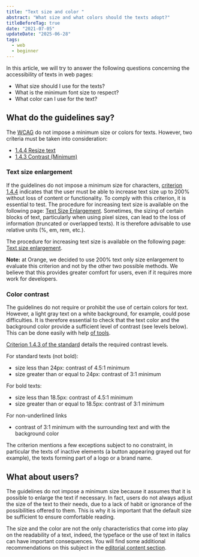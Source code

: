 ```yaml
---
title: "Text size and color "
abstract: "What size and what colors should the texts adopt?"
titleBeforeTag: true
date: "2021-07-05"
updateDate: "2025-06-28"
tags:
  - web
  - beginner
---
```


In this article, we will try to answer the following questions concerning the accessibility of texts in web pages:
- What size should I use for the texts?
- What is the minimum font size to respect?
- What color can I use for the text? 

## What do the guidelines say?

The [WCAG](https://www.w3.org/WAI/standards-guidelines/wcag/) do not impose a minimum size or colors for texts. However, two criteria must be taken into consideration:
- <a href="https://www.w3.org/TR/WCAG22/#resize-text"> 1.4.4 Resize text </a>
- <a href="https://www.w3.org/TR/WCAG22/#contrast-minimum"> 1.4.3 Contrast (Minimum) </a> 

### Text size enlargement

If the guidelines do not impose a minimum size for characters, [criterion 1.4.4](https://www.w3.org/TR/WCAG22/#resize-text) indicates that the user must be able to increase text size up to 200% without loss of content or functionality. To comply with this criterion, it is essential to test. The procedure for increasing text size is available on the following page: [Text Size Enlargement](https://a11y-guidelines.orange.com/en/web/toolbox/methods-and-test-tools/text-zoom/).
Sometimes, the sizing of certain blocks of text, particularly when using pixel sizes, can lead to the loss of information (truncated or overlapped texts). It is therefore advisable to use relative units (%, em, rem, etc.). 

The procedure for increasing text size is available on the following page: [Text size enlargement](/en/web/toolbox/methods-and-test-tools/text-zoom/).

**Note:** at Orange, we decided to use 200% text only size enlargement to evaluate this criterion and not by the other two possible methods. We believe that this provides greater comfort for users, even if it requires more work for developers.



### Color contrast

The guidelines do not require or prohibit the use of certain colors for text. However, a light gray text on a white background, for example, could pose difficulties. It is therefore essential to check that the text color and the background color provide a sufficient level of contrast (see levels below). This can be done easily with help [of tools](https://a11y-guidelines.orange.com/en/web/toolbox/methods-and-test-tools/color-contrast-level/).

[Criterion 1.4.3 of the standard](https://www.w3.org/TR/WCAG22/#contrast-minimum) details the required contrast levels.

For standard texts (not bold):
- size less than 24px: contrast of 4.5:1 minimum
- size greater than or equal to 24px: contrast of 3:1 minimum

For bold texts:
- size less than 18.5px: contrast of 4.5:1 minimum
- size greater than or equal to 18.5px: contrast of 3:1 minimum

For non-underlined links
- contrast of 3:1 minimum with the surrounding text and with the background color

The criterion mentions a few exceptions subject to no constraint, in particular the texts of inactive elements (a button appearing grayed out for example), the texts forming part of a logo or a brand name. 

## What about users?

The guidelines do not impose a minimum size because it assumes that it is possible to enlarge the text if necessary. In fact, users do not always adjust the size of the text to their needs, due to a lack of habit or ignorance of the possibilities offered to them. This is why it is important that the default size be sufficient to ensure comfortable reading.

The size and the color are not the only characteristics that come into play on the readability of a text, indeed, the typeface or the use of text in italics can have important consequences. You will find some additional recommendations on this subject in the [editorial content section](https://a11y-guidelines.orange.com/en/content-and-communication/).
